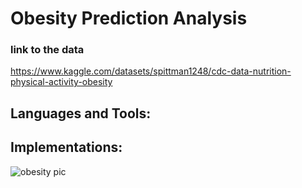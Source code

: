 # Obesity Prediction Analysis

### link to the data
https://www.kaggle.com/datasets/spittman1248/cdc-data-nutrition-physical-activity-obesity

## Languages and Tools:

## Implementations:


![obesity pic](https://user-images.githubusercontent.com/71467135/169059596-b64455ad-4be3-487b-a4ad-ff445ed9f74b.png)
